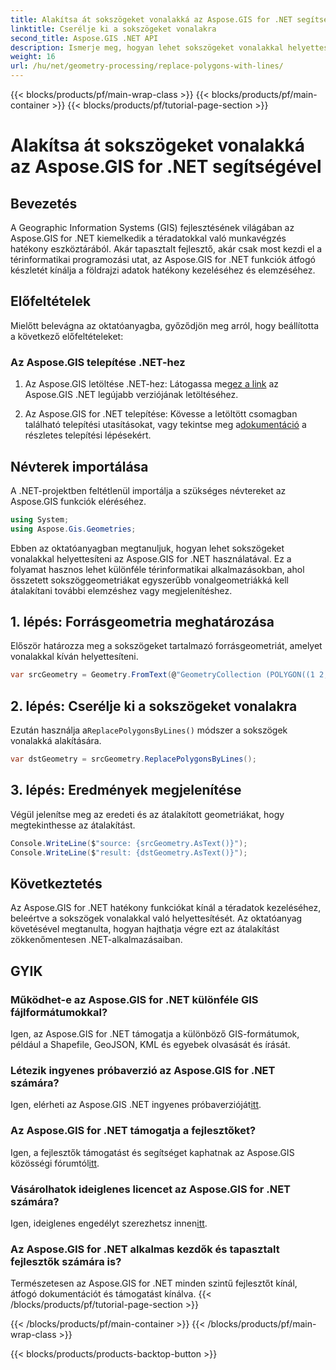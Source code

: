 ```yaml
---
title: Alakítsa át sokszögeket vonalakká az Aspose.GIS for .NET segítségével
linktitle: Cserélje ki a sokszögeket vonalakra
second_title: Aspose.GIS .NET API
description: Ismerje meg, hogyan lehet sokszögeket vonalakkal helyettesíteni az Aspose.GIS for .NET használatával. Fejlessze GIS-adatkezelési készségeit könnyedén.
weight: 16
url: /hu/net/geometry-processing/replace-polygons-with-lines/
---
```


{{< blocks/products/pf/main-wrap-class >}}
{{< blocks/products/pf/main-container >}}
{{< blocks/products/pf/tutorial-page-section >}}

# Alakítsa át sokszögeket vonalakká az Aspose.GIS for .NET segítségével

## Bevezetés
A Geographic Information Systems (GIS) fejlesztésének világában az Aspose.GIS for .NET kiemelkedik a téradatokkal való munkavégzés hatékony eszköztárából. Akár tapasztalt fejlesztő, akár csak most kezdi el a térinformatikai programozási utat, az Aspose.GIS for .NET funkciók átfogó készletét kínálja a földrajzi adatok hatékony kezeléséhez és elemzéséhez.
## Előfeltételek
Mielőtt belevágna az oktatóanyagba, győződjön meg arról, hogy beállította a következő előfeltételeket:
### Az Aspose.GIS telepítése .NET-hez
1.  Az Aspose.GIS letöltése .NET-hez: Látogassa meg[ez a link](https://releases.aspose.com/gis/net/) az Aspose.GIS .NET legújabb verziójának letöltéséhez.
   
2.  Az Aspose.GIS for .NET telepítése: Kövesse a letöltött csomagban található telepítési utasításokat, vagy tekintse meg a[dokumentáció](https://reference.aspose.com/gis/net/) a részletes telepítési lépésekért.

## Névterek importálása
A .NET-projektben feltétlenül importálja a szükséges névtereket az Aspose.GIS funkciók eléréséhez.
```csharp
using System;
using Aspose.Gis.Geometries;
```

Ebben az oktatóanyagban megtanuljuk, hogyan lehet sokszögeket vonalakkal helyettesíteni az Aspose.GIS for .NET használatával. Ez a folyamat hasznos lehet különféle térinformatikai alkalmazásokban, ahol összetett sokszöggeometriákat egyszerűbb vonalgeometriákká kell átalakítani további elemzéshez vagy megjelenítéshez.
## 1. lépés: Forrásgeometria meghatározása
Először határozza meg a sokszögeket tartalmazó forrásgeometriát, amelyet vonalakkal kíván helyettesíteni.
```csharp
var srcGeometry = Geometry.FromText(@"GeometryCollection (POLYGON((1 2, 1 4, 3 4, 3 2)), Point (5 1))");
```
## 2. lépés: Cserélje ki a sokszögeket vonalakra
 Ezután használja a`ReplacePolygonsByLines()` módszer a sokszögek vonalakká alakítására.
```csharp
var dstGeometry = srcGeometry.ReplacePolygonsByLines();
```
## 3. lépés: Eredmények megjelenítése
Végül jelenítse meg az eredeti és az átalakított geometriákat, hogy megtekinthesse az átalakítást.
```csharp
Console.WriteLine($"source: {srcGeometry.AsText()}");
Console.WriteLine($"result: {dstGeometry.AsText()}");
```

## Következtetés
Az Aspose.GIS for .NET hatékony funkciókat kínál a téradatok kezeléséhez, beleértve a sokszögek vonalakkal való helyettesítését. Az oktatóanyag követésével megtanulta, hogyan hajthatja végre ezt az átalakítást zökkenőmentesen .NET-alkalmazásaiban.
## GYIK
### Működhet-e az Aspose.GIS for .NET különféle GIS fájlformátumokkal?
Igen, az Aspose.GIS for .NET támogatja a különböző GIS-formátumok, például a Shapefile, GeoJSON, KML és egyebek olvasását és írását.
### Létezik ingyenes próbaverzió az Aspose.GIS for .NET számára?
 Igen, elérheti az Aspose.GIS .NET ingyenes próbaverzióját[itt](https://releases.aspose.com/).
### Az Aspose.GIS for .NET támogatja a fejlesztőket?
 Igen, a fejlesztők támogatást és segítséget kaphatnak az Aspose.GIS közösségi fórumtól[itt](https://forum.aspose.com/c/gis/33).
### Vásárolhatok ideiglenes licencet az Aspose.GIS for .NET számára?
 Igen, ideiglenes engedélyt szerezhetsz innen[itt](https://purchase.aspose.com/temporary-license/).
### Az Aspose.GIS for .NET alkalmas kezdők és tapasztalt fejlesztők számára is?
Természetesen az Aspose.GIS for .NET minden szintű fejlesztőt kínál, átfogó dokumentációt és támogatást kínálva.
{{< /blocks/products/pf/tutorial-page-section >}}

{{< /blocks/products/pf/main-container >}}
{{< /blocks/products/pf/main-wrap-class >}}

{{< blocks/products/products-backtop-button >}}

